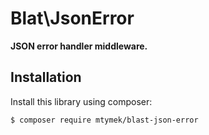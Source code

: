 Blat\JsonError
==============

**JSON error handler middleware.**

## Installation

Install this library using composer:

```
$ composer require mtymek/blast-json-error
```
